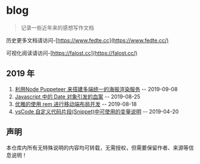 # blog

> 记录一些近年来的感想写作文档

历史更多文档请访问-[https://www.fedte.cc](https://www.fedte.cc/)

可视化阅读请访问-[https://falost.cc](https://falost.cc/)
## 2019 年

1. [利用Node Puppeteer 来搭建多端统一的海报渲染服务](https://github.com/falost/blog/blob/master/articles/2019/%E5%88%A9%E7%94%A8Node%20Puppeteer%20%E6%9D%A5%E6%90%AD%E5%BB%BA%E5%A4%9A%E7%AB%AF%E7%BB%9F%E4%B8%80%E7%9A%84%E6%B5%B7%E6%8A%A5%E6%B8%B2%E6%9F%93%E6%9C%8D%E5%8A%A1.md) -- 2019-09-08
1. [Javascript 中的 Date 对象引发的血案](https://github.com/falost/blog/blob/master/articles/2019/Javascript%20%E4%B8%AD%E7%9A%84%20Date%20%E5%AF%B9%E8%B1%A1%E5%BC%95%E5%8F%91%E7%9A%84%E8%A1%80%E6%A1%88.md) -- 2019-08-25
1. [优雅的使用 rem 进行移动端布局开发](https://github.com/falost/blog/blob/master/articles/2019/%E4%BC%98%E9%9B%85%E7%9A%84%E4%BD%BF%E7%94%A8%20rem%20%E8%BF%9B%E8%A1%8C%E7%A7%BB%E5%8A%A8%E7%AB%AF%E5%B8%83%E5%B1%80%E5%BC%80%E5%8F%91.md) -- 2019-08-18
1. [vsCode 自定义代码片段(Snippet)中可使用的变量说明](https://github.com/falost/blog/blob/master/articles/2019/vsCode%20%E8%87%AA%E5%AE%9A%E4%B9%89%E4%BB%A3%E7%A0%81%E7%89%87%E6%AE%B5(Snippet)%E4%B8%AD%E5%8F%AF%E4%BD%BF%E7%94%A8%E7%9A%84%E5%8F%98%E9%87%8F%E8%AF%B4%E6%98%8E.md) -- 2019-04-20


## 声明

本仓库内所有无特殊说明的内容均可转载，无需授权，但需要保留作者、来源等信息说明！
